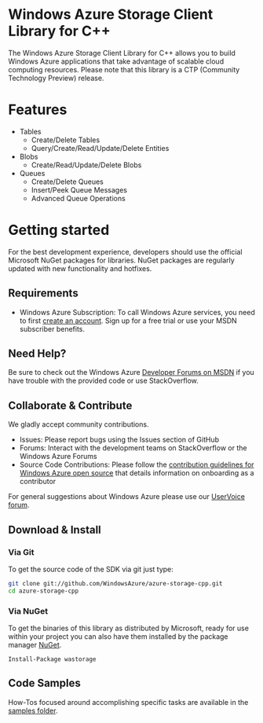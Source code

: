 # Windows Azure Storage Client Library for C++

The Windows Azure Storage Client Library for C++ allows you to build Windows Azure applications 
that take advantage of scalable cloud computing resources. Please note that this library is a CTP (Community
Technology Preview) release.

# Features

- Tables
    - Create/Delete Tables
    - Query/Create/Read/Update/Delete Entities
- Blobs
    - Create/Read/Update/Delete Blobs
- Queues
    - Create/Delete Queues
    - Insert/Peek Queue Messages
    - Advanced Queue Operations

# Getting started

For the best development experience, developers should use the official Microsoft NuGet packages for libraries. NuGet packages are regularly updated with new functionality and hotfixes. 

## Requirements

- Windows Azure Subscription: To call Windows Azure services, you need to first [create an account](https://account.windowsazure.com/Home/Index). Sign up for a free trial or use your MSDN subscriber benefits.

## Need Help?

Be sure to check out the Windows Azure [Developer Forums on MSDN](http://go.microsoft.com/fwlink/?LinkId=234489) if you have trouble with the provided code or use StackOverflow.

## Collaborate & Contribute

We gladly accept community contributions.

- Issues: Please report bugs using the Issues section of GitHub
- Forums: Interact with the development teams on StackOverflow or the Windows Azure Forums
- Source Code Contributions: Please follow the [contribution guidelines for Windows Azure open source](http://windowsazure.github.io/guidelines.html) that details information on onboarding as a contributor 

For general suggestions about Windows Azure please use our [UserVoice forum](http://www.mygreatwindowsazureidea.com/forums/34192-windows-azure-feature-voting).

## Download & Install

### Via Git

To get the source code of the SDK via git just type:

```bash
git clone git://github.com/WindowsAzure/azure-storage-cpp.git
cd azure-storage-cpp
```

### Via NuGet

To get the binaries of this library as distributed by Microsoft, ready for use
within your project you can also have them installed by the package manager [NuGet](http://www.nuget.org/).

`Install-Package wastorage`

## Code Samples

How-Tos focused around accomplishing specific tasks are available in the [samples folder](Microsoft.WindowsAzure.Storage/samples/).
